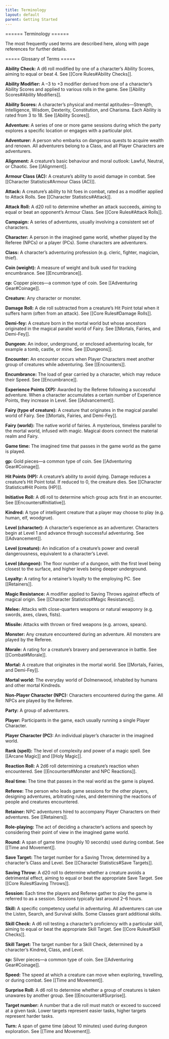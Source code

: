 ```yaml
---
title: Terminology
layout: default
parent: Getting Started
---
```


====== Terminology ======

The most frequently used terms are described here, along with page references for further details.

===== Glossary of Terms =====

**Ability Check:** A d6 roll modified by one of a character’s Ability Scores, aiming to equal or beat 4. See [[Core Rules#Ability Checks]].

**Ability Modifier:** A –3 to +3 modifier derived from one of a character’s Ability Scores and applied to various rolls in the game. See [[Ability Scores#Ability Modifiers]].

**Ability Scores:** A character’s physical and mental aptitudes—Strength, Intelligence, Wisdom, Dexterity, Constitution, and Charisma. Each Ability is rated from 3 to 18. See [[Ability Scores]].

**Adventure:** A series of one or more game sessions during which the party explores a specific location or engages with a particular plot.

**Adventurer:** A person who embarks on dangerous quests to acquire wealth and renown. All adventurers belong to a Class, and all Player Characters are adventurers.

**Alignment:** A creature’s basic behaviour and moral outlook: Lawful, Neutral, or Chaotic. See [[Alignment]].

**Armour Class (AC):** A creature’s ability to avoid damage in combat. See [[Character Statistics#Armour Class (AC)]].

**Attack:** A creature’s ability to hit foes in combat, rated as a modifier applied to Attack Rolls. See [[Character Statistics#Attack]].

**Attack Roll:** A d20 roll to determine whether an attack succeeds, aiming to equal or beat an opponent’s Armour Class. See [[Core Rules#Attack Rolls]].

**Campaign:** A series of adventures, usually involving a consistent set of characters.

**Character:** A person in the imagined game world, whether played by the Referee (NPCs) or a player (PCs). Some characters are adventurers.

**Class:** A character’s adventuring profession (e.g. cleric, fighter, magician, thief).

**Coin (weight):** A measure of weight and bulk used for tracking encumbrance. See [[Encumbrance]].

**cp:** Copper pieces—a common type of coin. See [[Adventuring Gear#Coinage]].

**Creature:** Any character or monster.

**Damage Roll:** A die roll subtracted from a creature’s Hit Point total when it suffers harm (often from an attack). See [[Core Rules#Damage Rolls]].

**Demi-fey:** A creature born in the mortal world but whose ancestors originated in the magical parallel world of Fairy. See [[Mortals, Fairies, and Demi-Fey]].

**Dungeon:** An indoor, underground, or enclosed adventuring locale, for example a tomb, castle, or mine. See [[Dungeons]].

**Encounter:** An encounter occurs when Player Characters meet another group of creatures while adventuring. See [[Encounters]].

**Encumbrance:** The load of gear carried by a character, which may reduce their Speed. See [[Encumbrance]].

**Experience Points (XP):** Awarded by the Referee following a successful adventure. When a character accumulates a certain number of Experience Points, they increase in Level. See [[Advancement]].

**Fairy (type of creature):** A creature that originates in the magical parallel world of Fairy. See [[Mortals, Fairies, and Demi-Fey]].

**Fairy (world):** The native world of fairies. A mysterious, timeless parallel to the mortal world, infused with magic. Magical doors connect the material realm and Fairy.

**Game time:** The imagined time that passes in the game world as the game is played.

**gp:** Gold pieces—a common type of coin. See [[Adventuring Gear#Coinage]].

**Hit Points (HP):** A creature’s ability to avoid dying. Damage reduces a creature’s Hit Point total. If reduced to 0, the creature dies. See [[Character Statistics#Hit Points (HP)]].

**Initiative Roll:** A d6 roll to determine which group acts first in an encounter. See [[Encounters#Initiative]].

**Kindred:** A type of intelligent creature that a player may choose to play (e.g. human, elf, woodgrue).

**Level (character):** A character’s experience as an adventurer. Characters begin at Level 1 and advance through successful adventuring. See [[Advancement]].

**Level (creature):** An indication of a creature’s power and overall dangerousness, equivalent to a character’s Level.

**Level (dungeon):** The floor number of a dungeon, with the first level being closest to the surface, and higher levels being deeper underground.

**Loyalty:** A rating for a retainer’s loyalty to the employing PC. See [[Retainers]].

**Magic Resistance:** A modifier applied to Saving Throws against effects of magical origin. See [[Character Statistics#Magic Resistance]].

**Melee:** Attacks with close-quarters weapons or natural weaponry (e.g. swords, axes, claws, fists).

**Missile:** Attacks with thrown or fired weapons (e.g. arrows, spears).

**Monster:** Any creature encountered during an adventure. All monsters are played by the Referee.

**Morale:** A rating for a creature’s bravery and perseverance in battle. See [[Combat#Morale]].

**Mortal:** A creature that originates in the mortal world. See [[Mortals, Fairies, and Demi-Fey]].

**Mortal world:** The everyday world of Dolmenwood, inhabited by humans and other mortal Kindreds.

**Non-Player Character (NPC):** Characters encountered during the game. All NPCs are played by the Referee.

**Party:** A group of adventurers.

**Player:** Participants in the game, each usually running a single Player Character.

**Player Character (PC):** An individual player’s character in the imagined world.

**Rank (spell):** The level of complexity and power of a magic spell. See [[Arcane Magic]] and [[Holy Magic]].

**Reaction Roll:** A 2d6 roll determining a creature’s reaction when encountered. See [[Encounters#Monster and NPC Reactions]].

**Real time:** The time that passes in the real world as the game is played.

**Referee:** The person who leads game sessions for the other players, designing adventures, arbitrating rules, and determining the reactions of people and creatures encountered.

**Retainer:** NPC adventurers hired to accompany Player Characters on their adventures. See [[Retainers]].

**Role-playing:** The act of deciding a character’s actions and speech by considering their point of view in the imagined game world.

**Round:** A span of game time (roughly 10 seconds) used during combat. See [[Time and Movement]].

**Save Target:** The target number for a Saving Throw, determined by a character’s Class and Level. See [[Character Statistics#Save Targets]].

**Saving Throw:** A d20 roll to determine whether a creature avoids a detrimental effect, aiming to equal or beat the appropriate Save Target. See [[Core Rules#Saving Throws]].

**Session:** Each time the players and Referee gather to play the game is referred to as a session. Sessions typically last around 2–6 hours.

**Skill:** A specific competency useful in adventuring. All adventurers can use the Listen, Search, and Survival skills. Some Classes grant additional skills.

**Skill Check:** A d6 roll testing a character’s proficiency with a particular skill, aiming to equal or beat the appropriate Skill Target. See [[Core Rules#Skill Checks]].

**Skill Target:** The target number for a Skill Check, determined by a character’s Kindred, Class, and Level.

**sp:** Silver pieces—a common type of coin. See [[Adventuring Gear#Coinage]].

**Speed:** The speed at which a creature can move when exploring, travelling, or during combat. See [[Time and Movement]].

**Surprise Roll:** A d6 roll to determine whether a group of creatures is taken unawares by another group. See [[Encounters#Surprise]].

**Target number:** A number that a die roll must match or exceed to succeed at a given task. Lower targets represent easier tasks, higher targets represent harder tasks.

**Turn:** A span of game time (about 10 minutes) used during dungeon exploration. See [[Time and Movement]].